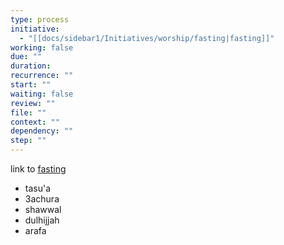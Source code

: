 ```yaml
---
type: process
initiative:
  - "[[docs/sidebar1/Initiatives/worship/fasting|fasting]]"
working: false
due: ""
duration: 
recurrence: ""
start: ""
waiting: false
review: ""
file: ""
context: ""
dependency: ""
step: ""
---
```


link to [fasting](docs/sidebar1/Initiatives/worship/fasting.md)

* tasu'a
* 3achura
* shawwal
* dulhijjah
* arafa
